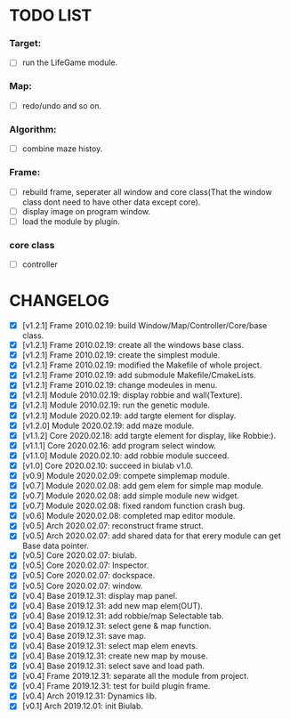 # TODO LIST

### Target:
- [ ] run the LifeGame module.

### Map:
- [ ] redo/undo and so on.

### Algorithm:
- [ ] combine maze histoy.

### Frame:
- [ ] rebuild frame, seperater all window and core class(That the window class dont need to have other data except core).
- [ ] display image on program window.
- [ ] load the module by plugin.

### core class
- [ ] controller

# CHANGELOG
- [x] [v1.2.1] Frame    2010.02.19: build Window/Map/Controller/Core/base class.
- [x] [v1.2.1] Frame    2010.02.19: create all the windows base class.
- [x] [v1.2.1] Frame    2010.02.19: create the simplest module.
- [x] [v1.2.1] Frame    2010.02.19: modified the Makefile of whole project.
- [x] [v1.2.1] Frame    2010.02.19: add submodule Makefile/CmakeLists.
- [x] [v1.2.1] Frame    2010.02.19: change modeules in menu.
- [x] [v1.2.1] Module   2010.02.19: display robbie and wall(Texture).
- [x] [v1.2.1] Module   2010.02.19: run the genetic module.
- [x] [v1.2.1] Module   2020.02.19: add targte element for display.  
- [x] [v1.2.0] Module   2020.02.19: add maze module.  
- [x] [v1.1.2] Core     2020.02.18: add targte element for display, like Robbie:).  
- [x] [v1.1.1] Core     2020.02.16: add program select window.  
- [x] [v1.1.0] Module   2020.02.10: add robbie module succeed.
- [x] [v1.0] Core   2020.02.10: succeed in biulab v1.0.
- [x] [v0.9] Module 2020.02.09: compete simplemap module.
- [x] [v0.7] Module 2020.02.08: add gem elem for simple map module.
- [x] [v0.7] Module 2020.02.08: add simple module new widget.
- [x] [v0.7] Module 2020.02.08: fixed random function crash bug.
- [x] [v0.6] Module 2020.02.08: completed map editor module.
- [x] [v0.5] Arch   2020.02.07: reconstruct frame struct.
- [x] [v0.5] Arch   2020.02.07: add shared data for that erery module can get Base data pointer.
- [x] [v0.5] Core   2020.02.07: biulab.
- [x] [v0.5] Core   2020.02.07: Inspector.
- [x] [v0.5] Core   2020.02.07: dockspace.
- [x] [v0.5] Core   2020.02.07: window.
- [x] [v0.4] Base   2019.12.31: display map panel.
- [x] [v0.4] Base   2019.12.31: add new map elem(OUT).
- [x] [v0.4] Base   2019.12.31: add robbie/map Selectable tab.
- [x] [v0.4] Base   2019.12.31: select gene & map function.
- [x] [v0.4] Base   2019.12.31: save map.
- [x] [v0.4] Base   2019.12.31: select map elem enevts.
- [x] [v0.4] Base   2019.12.31: create new map by mouse.
- [x] [v0.4] Base   2019.12.31: select save and load path.
- [x] [v0.4] Frame  2019.12.31: separate all the module from project.
- [x] [v0.4] Frame  2019.12.31: test for build plugin frame.
- [x] [v0.4] Arch   2019.12.31: Dynamics lib.
- [x] [v0.1] Arch   2019.12.01: init Biulab.
